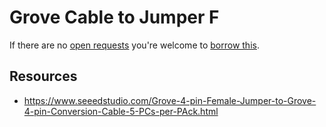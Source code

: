 # Grove Cable to Jumper F
If there are no [open requests](../../../../issues?q=is%3Aissue+is%3Aopen+%22Grove+Cable+to+Jumper+F%22) you're welcome to [borrow this](../../../../issues/new?title=Borrow+request+for+Grove+Cable+to+Jumper+F&body=1+piece+of+%5Bthis%5D%28..%2Fblob%2Fmain%2F.%2FParts%2FCables%2FGrove_Cable_to_Jumper_F.md%29+for+~2+weeks.).

## Resources
- https://www.seeedstudio.com/Grove-4-pin-Female-Jumper-to-Grove-4-pin-Conversion-Cable-5-PCs-per-PAck.html

